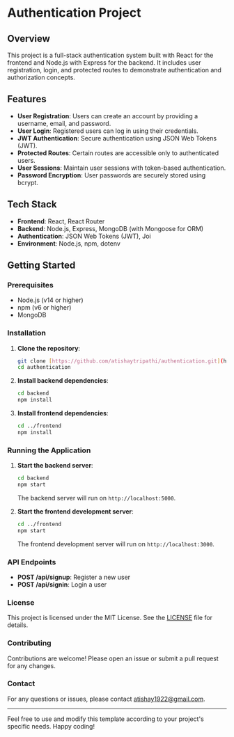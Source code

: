 # Authentication Project

## Overview

This project is a full-stack authentication system built with React for the frontend and Node.js with Express for the backend. It includes user registration, login, and protected routes to demonstrate authentication and authorization concepts.

## Features

- **User Registration**: Users can create an account by providing a username, email, and password.
- **User Login**: Registered users can log in using their credentials.
- **JWT Authentication**: Secure authentication using JSON Web Tokens (JWT).
- **Protected Routes**: Certain routes are accessible only to authenticated users.
- **User Sessions**: Maintain user sessions with token-based authentication.
- **Password Encryption**: User passwords are securely stored using bcrypt.

## Tech Stack

- **Frontend**: React, React Router
- **Backend**: Node.js, Express, MongoDB (with Mongoose for ORM)
- **Authentication**: JSON Web Tokens (JWT), Joi
- **Environment**: Node.js, npm, dotenv

## Getting Started

### Prerequisites

- Node.js (v14 or higher)
- npm (v6 or higher)
- MongoDB

### Installation

1. **Clone the repository**:
   ```sh
   git clone [https://github.com/atishaytripathi/authentication.git](https://github.com/atishaytripathi/authentication.git)
   cd authentication
   ```

2. **Install backend dependencies**:
   ```sh
   cd backend
   npm install
   ```

3. **Install frontend dependencies**:
   ```sh
   cd ../frontend
   npm install
   ```

### Running the Application

1. **Start the backend server**:
   ```sh
   cd backend
   npm start
   ```

   The backend server will run on `http://localhost:5000`.

2. **Start the frontend development server**:
   ```sh
   cd ../frontend
   npm start
   ```

   The frontend development server will run on `http://localhost:3000`.


### API Endpoints

- **POST /api/signup**: Register a new user
- **POST /api/signin**: Login a user

### License

This project is licensed under the MIT License. See the [LICENSE](LICENSE) file for details.

### Contributing

Contributions are welcome! Please open an issue or submit a pull request for any changes.

### Contact

For any questions or issues, please contact [atishay1922@gmail.com](mailto:atishay1922@gmail.com).

---

Feel free to use and modify this template according to your project's specific needs. Happy coding!
